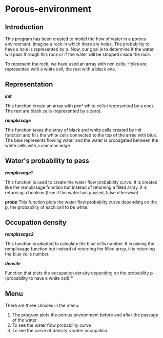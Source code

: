 # Porous-environment

## Introduction

This program has been created to model the flow of water in a porous environment. Imagine a rock in which there are holes. The probability to have a hole is represented by p. Now, our goal is to determine if the water will pass through this rock or if the water will be stopped inside the rock.

To represent the rock, we have used an array with nxn cells. Holes are represented with a white cell, the rest with a black one.

## Representation
***init***

This function create an array with pxn² white cells (represented by a one). The rest are black cells (represented by a zero).

***remplissage***

This function takes the array of black and white cells created by init function and fills the white cells connected to the top of the array with blue. The blue represents flowing water and the water is propagated between the white cells with a common edge



##  Water's probability to pass

***remplissage1***

This function is used to create the water flow probability curve. It is created like the remplissage function but instead of returning a filled array, it is returning a boolean (true if the water has passed, false otherwise).

***proba***
This function plots the water flow probabilty curve depending on the p, the probability of each cell to be white.


## Occupation density

***remplissage2*** 

This function is adapted to calculate the blue cells number. It is usning the remplissage function but instead of returning the filled array, it is returning the blue cells number.

***densite*** 

Function that plots the occupation density depending on the probability p (probability to have a white cell)'''
 
## Menu

There are three choices in the menu:

 1. The program plots the porous environment before and after the passage of the water 
 2. To see the water flow probability curve
 3. To see the curve of density's water occupation

